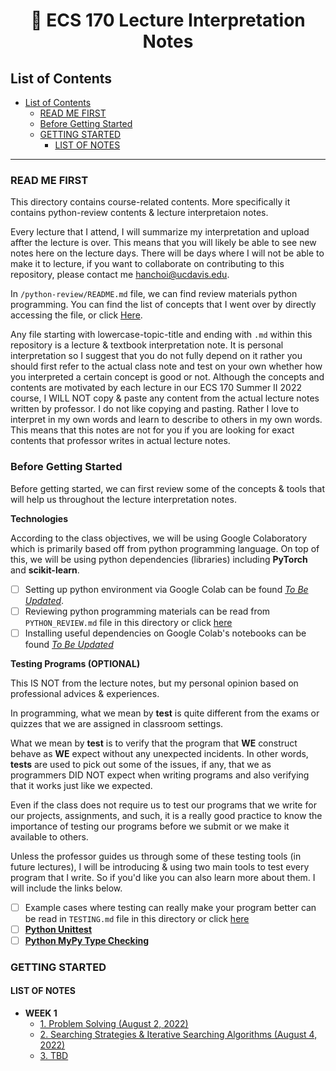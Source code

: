<div align="center">
<h1 aling="center">
🚀 ECS 170 Lecture Interpretation Notes
</h1>
</div>

## List of Contents

- [List of Contents](#list-of-contents)
  - [READ ME FIRST](#read-me-first)
  - [Before Getting Started](#before-getting-started)
  - [GETTING STARTED](#getting-started)
    - [LIST OF NOTES](#list-of-notes)

---

### READ ME FIRST

This directory contains course-related contents. More specifically it contains python-review contents & lecture interpretaion notes.

Every lecture that I attend, I will summarize my interpretation and upload affter the lecture is over. This means that you will likely be able to see new notes here on the lecture days. There will be days where I will not be able to make it to lecture, if you want to collaborate on contributing to this repository, please contact me hanchoi@ucdavis.edu.

In `/python-review/README.md` file, we can find review materials python programming. You can find the list of concepts that I went over by directly accessing the file, or click [Here](./python-review/README.md).

Any file starting with lowercase-topic-title and ending with `.md` within this repository is a lecture & textbook interpretation note. It is personal interpretation so I suggest that you do not fully depend on it rather you should first refer to the actual class note and test on your own whether how you interpreted a certain concept is good or not. Although the concepts and contents are motivated by each lecture in our ECS 170 Summer II 2022 course, I WILL NOT copy & paste any content from the actual lecture notes written by professor. I do not like copying and pasting. Rather I love to interpret in my own words and learn to describe to others in my own words. This means that this notes are not for you if you are looking for exact contents that professor writes in actual lecture notes.

### Before Getting Started

Before getting started, we can first review some of the concepts & tools that will help us throughout the lecture interpretation notes.

**Technologies**

According to the class objectives, we will be using Google Colaboratory which is primarily based off from python programming language. On top of this, we will be using python dependencies (libraries) including **PyTorch** and **scikit-learn**.

- [ ] Setting up python environment via Google Colab can be found [_To Be Updated_](#).
- [ ] Reviewing python programming materials can be read from `PYTHON_REVIEW.md` file in this directory or click [here](./PYTHON_REVIEW.md)
- [ ] Installing useful dependencies on Google Colab's notebooks can be found [_To Be Updated_](#)

**Testing Programs (OPTIONAL)**

This IS NOT from the lecture notes, but my personal opinion based on professional advices & experiences.

In programming, what we mean by **test** is quite different from the exams or quizzes that we are assigned in classroom settings.

What we mean by **test** is to verify that the program that **WE** construct behave as **WE** expect without any unexpected incidents. In other words, **tests** are used to pick out some of the issues, if any, that we as programmers DID NOT expect when writing programs and also verifying that it works just like we expected.

Even if the class does not require us to test our programs that we write for our projects, assignments, and such, it is a really good practice to know the importance of testing our programs before we submit or we make it available to others.

Unless the professor guides us through some of these testing tools (in future lectures), I will be introducing & using two main tools to test every program that I write. So if you'd like you can also learn more about them. I will include the links below.

- [ ] Example cases where testing can really make your program better can be read in `TESTING.md` file in this directory or click [here](./TESTING.md)
- [ ] [**Python Unittest**](https://realpython.com/python-testing/)
- [ ] [**Python MyPy Type Checking**](https://realpython.com/lessons/type-checking-mypy/)

### GETTING STARTED

#### LIST OF NOTES

- **WEEK 1**
  - [1. Problem Solving (August 2, 2022)](./problem_solving.md.md)
  - [2. Searching Strategies & Iterative Searching Algorithms (August 4, 2022)](./searching_strategies.md)
  - [3. TBD](#)
